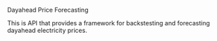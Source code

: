 Dayahead Price Forecasting

This is API that provides a framework for backstesting and forecasting dayahead electricity prices.
